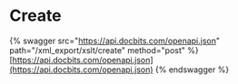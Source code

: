# Create

{% swagger src="https://api.docbits.com/openapi.json" path="/xml_export/xslt/create" method="post" %}
[https://api.docbits.com/openapi.json](https://api.docbits.com/openapi.json)
{% endswagger %}
